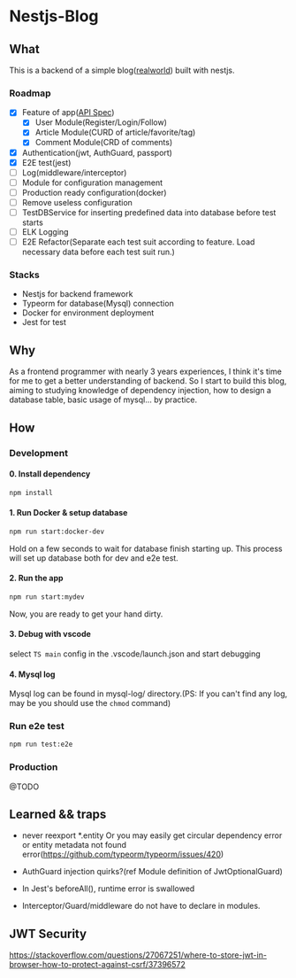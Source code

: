 # Nestjs-Blog

## What

This is a backend of a simple blog([realworld](https://github.com/gothinkster/realworld)) built with nestjs.

### Roadmap

- [x] Feature of app([API Spec](https://github.com/gothinkster/realworld/tree/master/api#list-of-tags))
  - [x] User Module(Register/Login/Follow)
  - [x] Article Module(CURD of article/favorite/tag)
  - [x] Comment Module(CRD of comments)
- [x] Authentication(jwt, AuthGuard, passport)
- [x] E2E test(jest)
- [ ] Log(middleware/interceptor)
- [ ] Module for configuration management
- [ ] Production ready configuration(docker)
- [ ] Remove useless configuration
- [ ] TestDBService for inserting predefined data into database before test starts
- [ ] ELK Logging
- [ ] E2E Refactor(Separate each test suit according to feature. Load necessary data before each test suit run.)

### Stacks

- Nestjs for backend framework
- Typeorm for database(Mysql) connection
- Docker for environment deployment
- Jest for test

## Why

As a frontend programmer with nearly 3 years experiences, I think it's time for me to get a better understanding of backend. So I start to build this blog, aiming to studying knowledge of dependency injection, how to design a database table, basic usage of mysql... by practice.

## How

### Development

#### 0. Install dependency

```bash
npm install
```

#### 1. Run Docker & setup database

```bash
npm run start:docker-dev
```

Hold on a few seconds to wait for database finish starting up. This process will set up database both for dev and e2e test.

#### 2. Run the app

```bash
npm run start:mydev
```

Now, you are ready to get your hand dirty.

#### 3. Debug with vscode

select `TS main` config in the .vscode/launch.json and start debugging

#### 4. Mysql log

Mysql log can be found in mysql-log/ directory.(PS: If you can't find any log, may be you should use the `chmod` command)


### Run e2e test

```bash
npm run test:e2e
```

### Production

@TODO



## Learned && traps

- never reexport *.entity
  Or you may easily get circular dependency error or entity metadata not found error(https://github.com/typeorm/typeorm/issues/420)

- AuthGuard injection quirks?(ref Module definition of JwtOptionalGuard)
- In Jest's beforeAll(), runtime error is swallowed
- Interceptor/Guard/middleware do not have to declare in modules.

## JWT Security

https://stackoverflow.com/questions/27067251/where-to-store-jwt-in-browser-how-to-protect-against-csrf/37396572
